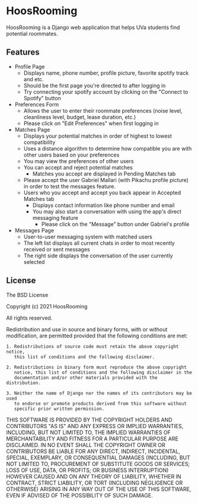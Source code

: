 # HoosRooming
HoosRooming is a Django web application that helps UVa students find potential roommates.

## Features
* Profile Page
    * Displays name, phone number, profile picture, favorite spotify track and etc.
    * Should be the first page you're directed to after logging in
    * Try connecting your spotify account by clicking on the "Connect to Spotify" button
* Preferences Form
    * Allows the user to enter their roommate preferences (noise level, cleanliness level, budget, lease duration, etc.)
    * Please click on "Edit Preferences" when first logging in
* Matches Page
    * Displays your potential matches in order of highest to lowest compatibility 
    * Uses a distance algorithm to determine how compatible you are with other users based on your preferences
    * You may view the preferences of other users
    * You can accept and reject potential matches
        * Matches you accept are displayed in Pending Matches tab
    * Please accept the user Gabriel Mallari (with Pikachu profile picture) in order to test the messages feature.
    * Users who you accept and accept you back appear in Accepted Matches tab
        * Displays contact information like phone number and email
        * You may also start a conversation with using the app's direct messaging feature
            * Please click on the "Message" button under Gabriel's profile
* Messages Page
    * User-to-user messaging system with matched users
    * The left list displays all current chats in order to most recently received or sent messages
    * The right side displays the conversation of the user currently selected
    
## License 
The BSD License

Copyright (c) 2021 HoosRooming

All rights reserved.

Redistribution and use in source and binary forms, with or without modification,
are permitted provided that the following conditions are met:

    1. Redistributions of source code must retain the above copyright notice,
       this list of conditions and the following disclaimer.

    2. Redistributions in binary form must reproduce the above copyright
       notice, this list of conditions and the following disclaimer in the
       documentation and/or other materials provided with the distribution.

    3. Neither the name of Django nor the names of its contributors may be used
       to endorse or promote products derived from this software without
       specific prior written permission.

THIS SOFTWARE IS PROVIDED BY THE COPYRIGHT HOLDERS AND CONTRIBUTORS "AS IS" AND
ANY EXPRESS OR IMPLIED WARRANTIES, INCLUDING, BUT NOT LIMITED TO, THE IMPLIED
WARRANTIES OF MERCHANTABILITY AND FITNESS FOR A PARTICULAR PURPOSE ARE
DISCLAIMED. IN NO EVENT SHALL THE COPYRIGHT OWNER OR CONTRIBUTORS BE LIABLE FOR
ANY DIRECT, INDIRECT, INCIDENTAL, SPECIAL, EXEMPLARY, OR CONSEQUENTIAL DAMAGES
(INCLUDING, BUT NOT LIMITED TO, PROCUREMENT OF SUBSTITUTE GOODS OR SERVICES;
LOSS OF USE, DATA, OR PROFITS; OR BUSINESS INTERRUPTION) HOWEVER CAUSED AND ON
ANY THEORY OF LIABILITY, WHETHER IN CONTRACT, STRICT LIABILITY, OR TORT
(INCLUDING NEGLIGENCE OR OTHERWISE) ARISING IN ANY WAY OUT OF THE USE OF THIS
SOFTWARE, EVEN IF ADVISED OF THE POSSIBILITY OF SUCH DAMAGE.
